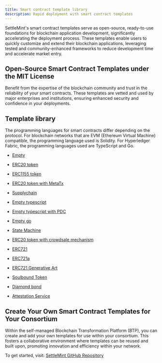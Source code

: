 ```yaml
---
title: Smart contract template library
description: Rapid deployment with smart contract templates
---
```


SettleMint's smart contract templates serve as open-source, ready-to-use foundations for blockchain application development, significantly accelerating the deployment process. These templates enable users to quickly customize and extend their blockchain applications, leveraging tested and community-enhanced frameworks to reduce development time and accelerate market entry.

## Open-Source Smart Contract Templates under the MIT License

Benefit from the expertise of the blockchain community and trust in the reliability of your smart contracts. These templates are vetted and used by major enterprises and institutions, ensuring enhanced security and confidence in your deployments.

## Template library

The programming languages for smart contracts differ depending on the protocol. For blockchain networks that are EVM (Ethereum Virtual Machine) compatible, the programming language used is Solidity. For Hyperledger Fabric, the programming languages used are TypeScript and Go.

- [Empty](https://github.com/settlemint/solidity-empty)

- [ERC20 token](https://github.com/settlemint/solidity-token-erc20)

- [ERC1155 token](https://github.com/settlemint/solidity-token-erc1155)

- [ERC20 token with MetaTx](https://github.com/settlemint/solidity-token-erc20-metatx)

- [Supplychain](https://github.com/settlemint/solidity-supplychain)

- [Empty typescript](https://github.com/settlemint/chaincode-ts-empty)

- [Empty typescript with PDC](https://github.com/settlemint/chaincode-ts-empty-pdc)

- [Empty go](https://github.com/settlemint/chaincode-go-empty)

- [State Machine](https://github.com/settlemint/solidity-statemachine)

- [ERC20 token with crowdsale mechanism](https://github.com/settlemint/solidity-token-erc20-crowdsale)

- [ERC721](https://github.com/settlemint/solidity-token-erc721)

- [ERC721a](https://github.com/settlemint/solidity-token-erc721a)

- [ERC721 Generative Art](https://github.com/settlemint/solidity-token-erc721-generative-art)

- [Soulbound Token](https://github.com/settlemint/solidity-token-soulbound)

- [Diamond bond](https://github.com/settlemint/solidity-diamond-bond)

- [Attestation Service](https://github.com/settlemint/solidity-attestation-service)

## Create Your Own Smart Contract Templates for Your Consortium

Within the self-managed Blockchain Transformation Platform (BTP), you can create and add your own templates for use within your consortium. This fosters a collaborative environment where templates can be reused and built upon, promoting innovation and efficiency within your network.

To get started, visit: [SettleMint GitHub Repository](https://github.com/settlemint/solidity-empty)
